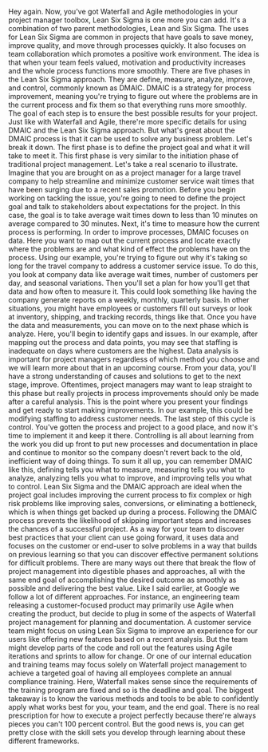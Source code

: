 Hey again. Now, you've got Waterfall and Agile methodologies in your project
manager toolbox, Lean Six Sigma is one more you can add. It's a combination of
two parent methodologies, Lean and Six Sigma. The uses for Lean Six Sigma are
common in projects that have goals to save money, improve quality, and move
through processes quickly. It also focuses on team collaboration which promotes
a positive work environment. The idea is that when your team feels valued,
motivation and productivity increases and the whole process functions more
smoothly. There are five phases in the Lean Six Sigma approach. They are define,
measure, analyze, improve, and control, commonly known as DMAIC. DMAIC is a
strategy for process improvement, meaning you're trying to figure out where the
problems are in the current process and fix them so that everything runs more
smoothly. The goal of each step is to ensure the best possible results for your
project. Just like with Waterfall and Agile, there're more specific details for
using DMAIC and the Lean Six Sigma approach. But what's great about the DMAIC
process is that it can be used to solve any business problem.  Let's break it
down. The first phase is to define the project goal and what it will take to
meet it. This first phase is very similar to the initiation phase of traditional
project management. Let's take a real scenario to illustrate. Imagine that you
are brought on as a project manager for a large travel company to help
streamline and minimize customer service wait times that have been surging due
to a recent sales promotion. Before you begin working on tackling the issue,
you're going to need to define the project goal and talk to stakeholders about
expectations for the project. In this case, the goal is to take average wait
times down to less than 10 minutes on average compared to 30 minutes. Next, it's
time to measure how the current process is performing. In order to improve
processes, DMAIC focuses on data. Here you want to map out the current process
and locate exactly where the problems are and what kind of effect the problems
have on the process. Using our example, you're trying to figure out why it's
taking so long for the travel company to address a customer service issue. To do
this, you look at company data like average wait times, number of customers per
day, and seasonal variations. Then you'll set a plan for how you'll get that
data and how often to measure it. This could look something like having the
company generate reports on a weekly, monthly, quarterly basis. In other
situations, you might have employees or customers fill out surveys or look at
inventory, shipping, and tracking records, things like that. Once you have the
data and measurements, you can move on to the next phase which is analyze. Here,
you'll begin to identify gaps and issues. In our example, after mapping out the
process and data points, you may see that staffing is inadequate on days where
customers are the highest. Data analysis is important for project managers
regardless of which method you choose and we will learn more about that in an
upcoming course. From your data, you'll have a strong understanding of causes
and solutions to get to the next stage, improve. Oftentimes, project managers
may want to leap straight to this phase but really projects in process
improvements should only be made after a careful analysis. This is the point
where you present your findings and get ready to start making improvements. In
our example, this could be modifying staffing to address customer needs. The
last step of this cycle is control. You've gotten the process and project to a
good place, and now it's time to implement it and keep it there. Controlling is
all about learning from the work you did up front to put new processes and
documentation in place and continue to monitor so the company doesn't revert
back to the old, inefficient way of doing things. To sum it all up, you can
remember DMAIC like this, defining tells you what to measure, measuring tells
you what to analyze, analyzing tells you what to improve, and improving tells
you what to control. Lean Six Sigma and the DMAIC approach are ideal when the
project goal includes improving the current process to fix complex or high risk
problems like improving sales, conversions, or eliminating a bottleneck, which
is when things get backed up during a process. Following the DMAIC process
prevents the likelihood of skipping important steps and increases the chances of
a successful project. As a way for your team to discover best practices that
your client can use going forward, it uses data and focuses on the customer or
end-user to solve problems in a way that builds on previous learning so that you
can discover effective permanent solutions for difficult problems. There are
many ways out there that break the flow of project management into digestible
phases and approaches, all with the same end goal of accomplishing the desired
outcome as smoothly as possible and delivering the best value. Like I said
earlier, at Google we follow a lot of different approaches. For instance, an
engineering team releasing a customer-focused product may primarily use Agile
when creating the product, but decide to plug in some of the aspects of
Waterfall project management for planning and documentation. A customer service
team might focus on using Lean Six Sigma to improve an experience for our users
like offering new features based on a recent analysis. But the team might
develop parts of the code and roll out the features using Agile iterations and
sprints to allow for change. Or one of our internal education and training teams
may focus solely on Waterfall project management to achieve a targeted goal of
having all employees complete an annual compliance training. Here, Waterfall
makes sense since the requirements of the training program are fixed and so is
the deadline and goal. The biggest takeaway is to know the various methods and
tools to be able to confidently apply what works best for you, your team, and
the end goal. There is no real prescription for how to execute a project
perfectly because there're always pieces you can't 100 percent control. But the
good news is, you can get pretty close with the skill sets you develop through
learning about these different frameworks.